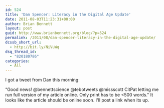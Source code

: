 ```yaml
---
id: 524
title: 'Dan Spencer: Literacy in the Digital Age Update'
date: 2011-08-03T11:23:31+00:00
author: Brian Bennett
layout: post
guid: http://www.brianbennett.org/blog/?p=524
permalink: /2011/08/dan-spencer-literacy-in-the-digital-age-update/
dcssb_short_url:
  - http://bit.ly/NiVuWq
dsq_thread_id:
  - "820180786"
categories:
  - All
---
```

I got a tweet from Dan this morning:

&#8220;Good news! @bennettscience @tebotweets @missscott CitPat letting me run full version of my article online. Only print has to be <500 words." It looks like the article should be online soon. I'll post a link when its up.